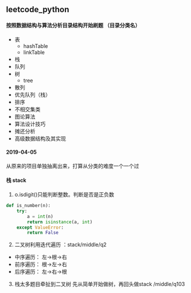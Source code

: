 ## leetcode_python

#### 按照数据结构与算法分析目录结构开始刷题  （目录分类名）
- 表
    - hashTable
    - linkTable
- 栈
- 队列
- 树
    - tree
- 散列
- 优先队列（栈）
- 排序
- 不相交集类
- 图论算法
- 算法设计技巧
- 摊还分析
- 高级数据结构及其实现

#### 2019-04-05
从原来的项目单独抽离出来，打算从分类的难度一个一个过

#### 栈 stack
1. o.isdigit()只能判断整数。判断是否是正负数
```python
def is_number(n):
    try:
        a = int(n)
        return isinstance(a, int)
    except ValueError:
        return False
```
2. 二叉树利用迭代遍历 ：stack/middle/q2
- 中序遍历： 左->根->右 
- 前序遍历： 根->左->右
- 后序遍历： 左->右->根

3. 栈太多题目牵扯到二叉树 先从简单开始做树，再回头做stack /middle/q103



